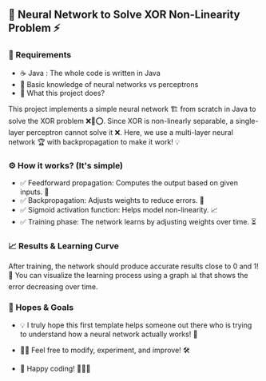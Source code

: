 ## 🤖 Neural Network to Solve XOR Non-Linearity Problem ⚡

### 📌 Requirements

- ☕ Java : The whole code is written in Java
- 🧠 Basic knowledge of neural networks vs perceptrons
- 🎯 What this project does?

This project implements a simple neural network 🏗️ from scratch in Java to solve the XOR problem ❌🔄⭕.
Since XOR is non-linearly separable, a single-layer perceptron cannot solve it ❌.
Here, we use a multi-layer neural network 🏆 with backpropagation to make it work! 💡

### ⚙️ How it works? (It's simple)

- ✅ Feedforward propagation: Computes the output based on given inputs. 🔄
- ✅ Backpropagation: Adjusts weights to reduce errors. 🎯
- ✅ Sigmoid activation function: Helps model non-linearity. 📈
- ✅ Training phase: The network learns by adjusting weights over time. ⏳

### 📈 Results & Learning Curve

After training, the network should produce accurate results close to 0 and 1! 🎯
You can visualize the learning process using a graph 📊 that shows the error decreasing over time.

### 🙌 Hopes & Goals

- 💡 I truly hope this first template helps someone out there who is trying to understand how a neural network actually works! 🚀

- 👨‍💻 Feel free to modify, experiment, and improve! 🛠️

- 🎉 Happy coding! 🧑‍💻🔥
